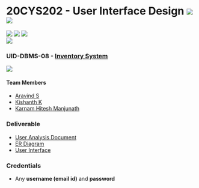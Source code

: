 # 20CYS202 - User Interface Design ![](https://img.shields.io/badge/-Completed-darkgreen) ![](https://img.shields.io/badge/-Evaluated-gold)
![](https://img.shields.io/badge/Batch-21CYS-lightgreen) ![](https://img.shields.io/badge/UG-blue) ![](https://img.shields.io/badge/Subject-UID-blue) <br/>
![](https://img.shields.io/badge/Category-BRIG-purple)

### UID-DBMS-08 - [Inventory System](https://aravind0347.github.io/20CYS202-UID/Mini-Project)
![](https://img.shields.io/badge/Template-Partial-silver) 

#### Team Members
- [Aravind S]()
- [Kishanth K]()
- [Karnam Hitesh Manjunath]()

### Deliverable 
- [User Analysis Document](UID-DBMS-08_UAD.pdf)
- [ER Diagram](UID-DBMS-08_ER_Diagram.png)
- [User Interface](UI/)

### Credentials
- Any **username (email id)** and **password** 


